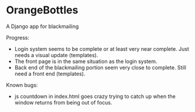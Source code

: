 OrangeBottles
=============

A Django app for blackmailing

Progress:
- Login system seems to be complete or at least very near complete. Just needs a visual update (templates).
- The front page is in the same situation as the login system.
- Back end of the blackmailing portion seem very close to complete. Still need a front end (templates).

Known bugs:
- js countdown in index.html goes crazy trying to catch up when the window returns from being out of focus.
